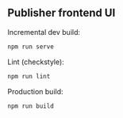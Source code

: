 ## Publisher frontend UI

Incremental dev build:
```bash
npm run serve
```

Lint (checkstyle):
```bash
npm run lint
```

Production build:
```bash
npm run build
```